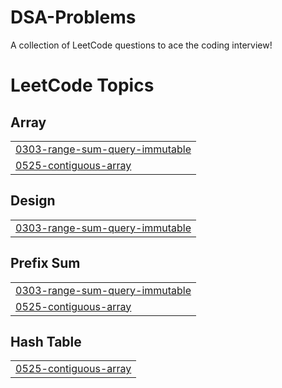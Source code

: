 # DSA-Problems
A collection of LeetCode questions to ace the coding interview!

<!---LeetCode Topics Start-->
# LeetCode Topics
## Array
|  |
| ------- |
| [0303-range-sum-query-immutable](https://github.com/dhruv343/DSA-Problems/tree/master/0303-range-sum-query-immutable) |
| [0525-contiguous-array](https://github.com/dhruv343/DSA-Problems/tree/master/0525-contiguous-array) |
## Design
|  |
| ------- |
| [0303-range-sum-query-immutable](https://github.com/dhruv343/DSA-Problems/tree/master/0303-range-sum-query-immutable) |
## Prefix Sum
|  |
| ------- |
| [0303-range-sum-query-immutable](https://github.com/dhruv343/DSA-Problems/tree/master/0303-range-sum-query-immutable) |
| [0525-contiguous-array](https://github.com/dhruv343/DSA-Problems/tree/master/0525-contiguous-array) |
## Hash Table
|  |
| ------- |
| [0525-contiguous-array](https://github.com/dhruv343/DSA-Problems/tree/master/0525-contiguous-array) |
<!---LeetCode Topics End-->
